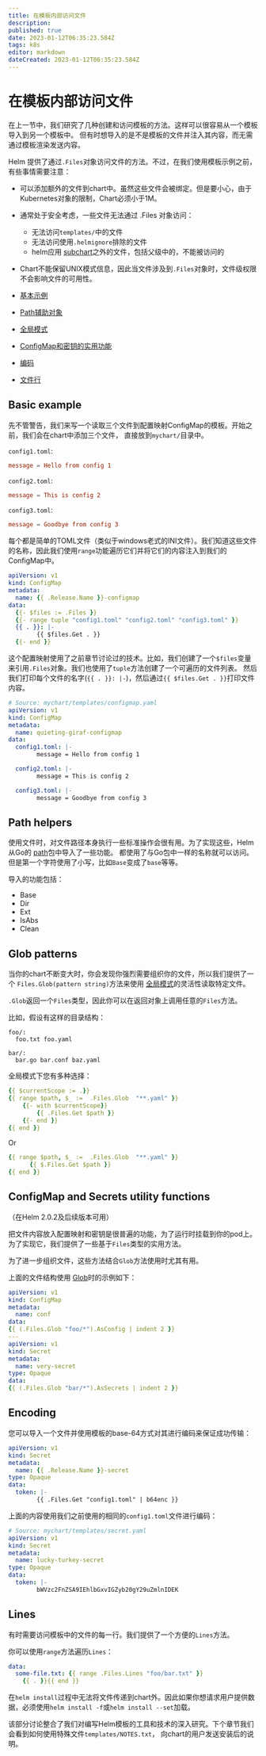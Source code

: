 ```yaml
---
title: 在模板内部访问文件
description: 
published: true
date: 2023-01-12T06:35:23.584Z
tags: k8s
editor: markdown
dateCreated: 2023-01-12T06:35:23.584Z
---
```


# 在模板内部访问文件

在上一节中，我们研究了几种创建和访问模板的方法。这样可以很容易从一个模板导入到另一个模板中。 但有时想导入的是不是模板的文件并注入其内容，而无需通过模板渲染发送内容。

Helm 提供了通过`.Files`对象访问文件的方法。不过，在我们使用模板示例之前，有些事情需要注意：

- 可以添加额外的文件到chart中。虽然这些文件会被绑定。但是要小心，由于Kubernetes对象的限制，Chart必须小于1M。
- 通常处于安全考虑，一些文件无法通过 .Files 对象访问：
  - 无法访问`templates/`中的文件
  - 无法访问使用`.helmignore`排除的文件
  - helm应用 [subchart](https://helm.sh/zh/docs/chart_template_guide/subcharts_and_globals)之外的文件，包括父级中的，不能被访问的

- Chart不能保留UNIX模式信息，因此当文件涉及到`.Files`对象时，文件级权限不会影响文件的可用性。
- [基本示例](https://helm.sh/zh/docs/chart_template_guide/accessing_files/#basic-example)
- [Path辅助对象](https://helm.sh/zh/docs/chart_template_guide/accessing_files/#path-helpers)
- [全局模式](https://helm.sh/zh/docs/chart_template_guide/accessing_files/#glob-patterns)
- [ConfigMap和密钥的实用功能](https://helm.sh/zh/docs/chart_template_guide/accessing_files/#configmap-and-secrets-utility-functions)
- [编码](https://helm.sh/zh/docs/chart_template_guide/accessing_files/#encoding)
- [文件行](https://helm.sh/zh/docs/chart_template_guide/accessing_files/#lines)

##  Basic example

先不管警告，我们来写一个读取三个文件到配置映射ConfigMap的模板。开始之前，我们会在chart中添加三个文件， 直接放到`mychart/`目录中。

`config1.toml`:

```toml
message = Hello from config 1
```

`config2.toml`:

```toml
message = This is config 2
```

`config3.toml`:

```toml
message = Goodbye from config 3
```



每个都是简单的TOML文件（类似于windows老式的INI文件）。我们知道这些文件的名称，因此我们使用`range`功能遍历它们并将它们的内容注入到我们的ConfigMap中。



```yaml
apiVersion: v1
kind: ConfigMap
metadata:
  name: {{ .Release.Name }}-configmap
data:
  {{- $files := .Files }}
  {{- range tuple "config1.toml" "config2.toml" "config3.toml" }}
  {{ . }}: |-
        {{ $files.Get . }}
  {{- end }}
```

这个配置映射使用了之前章节讨论过的技术。比如，我们创建了一个`$files`变量来引用`.Files`对象。我们也使用了`tuple`方法创建了一个可遍历的文件列表。 然后我们打印每个文件的名字(`{{ . }}: |-`)，然后通过`{{ $files.Get . }}`打印文件内容。

```yaml
# Source: mychart/templates/configmap.yaml
apiVersion: v1
kind: ConfigMap
metadata:
  name: quieting-giraf-configmap
data:
  config1.toml: |-
        message = Hello from config 1

  config2.toml: |-
        message = This is config 2

  config3.toml: |-
        message = Goodbye from config 3
```



## Path helpers

使用文件时，对文件路径本身执行一些标准操作会很有用。为了实现这些，Helm从Go的 [path](https://golang.org/pkg/path/)包中导入了一些功能。 都使用了与Go包中一样的名称就可以访问。但是第一个字符使用了小写，比如`Base`变成了`base`等等。

导入的功能包括：

- Base
- Dir
- Ext
- IsAbs
- Clean

##  Glob patterns

当你的chart不断变大时，你会发现你强烈需要组织你的文件，所以我们提供了一个 `Files.Glob(pattern string)`方法来使用 [全局模式](https://godoc.org/github.com/gobwas/glob)的灵活性读取特定文件。

`.Glob`返回一个`Files`类型，因此你可以在返回对象上调用任意的`Files`方法。

比如，假设有这样的目录结构：

```fallback
foo/:
  foo.txt foo.yaml

bar/:
  bar.go bar.conf baz.yaml
```

全局模式下您有多种选择：

```yaml
{{ $currentScope := .}}
{{ range $path, $_ :=  .Files.Glob  "**.yaml" }}
    {{- with $currentScope}}
        {{ .Files.Get $path }}
    {{- end }}
{{ end }}
```

Or

```yaml
{{ range $path, $_ :=  .Files.Glob  "**.yaml" }}
      {{ $.Files.Get $path }}
{{ end }}
```

## ConfigMap and Secrets utility functions

（在Helm 2.0.2及后续版本可用）

把文件内容放入配置映射和密钥是很普遍的功能，为了运行时挂载到你的pod上。为了实现它，我们提供了一些基于`Files`类型的实用方法。

为了进一步组织文件，这些方法结合`Glob`方法使用时尤其有用。

上面的文件结构使用 [Glob](https://helm.sh/zh/docs/chart_template_guide/accessing_files/#glob-patterns)时的示例如下：

```yaml
apiVersion: v1
kind: ConfigMap
metadata:
  name: conf
data:
{{ (.Files.Glob "foo/*").AsConfig | indent 2 }}
---
apiVersion: v1
kind: Secret
metadata:
  name: very-secret
type: Opaque
data:
{{ (.Files.Glob "bar/*").AsSecrets | indent 2 }}
```



## Encoding

您可以导入一个文件并使用模板的base-64方式对其进行编码来保证成功传输：

```yaml
apiVersion: v1
kind: Secret
metadata:
  name: {{ .Release.Name }}-secret
type: Opaque
data:
  token: |-
        {{ .Files.Get "config1.toml" | b64enc }}
```



上面的内容使用我们之前使用的相同的`config1.toml`文件进行编码：

```yaml
# Source: mychart/templates/secret.yaml
apiVersion: v1
kind: Secret
metadata:
  name: lucky-turkey-secret
type: Opaque
data:
  token: |-
        bWVzc2FnZSA9IEhlbGxvIGZyb20gY29uZmlnIDEK
```

## Lines

有时需要访问模板中的文件的每一行。我们提供了一个方便的`Lines`方法。

你可以使用`range`方法遍历`Lines`：

```yaml
data:
  some-file.txt: {{ range .Files.Lines "foo/bar.txt" }}
    {{ . }}{{ end }}
```

在`helm install`过程中无法将文件传递到chart外。因此如果你想请求用户提供数据，必须使用`helm install -f`或`helm install --set`加载。

该部分讨论整合了我们对编写Helm模板的工具和技术的深入研究。下个章节我们会看到如何使用特殊文件`templates/NOTES.txt`， 向chart的用户发送安装后的说明。